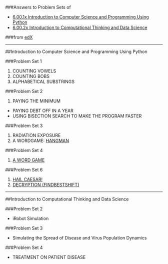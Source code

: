 ###Answers to Problem Sets of 

* [6.00.1x Introduction to Computer Science and Programming Using Python](https://www.edx.org/course/introduction-computer-science-mitx-6-00-1x-0) 
* [ 6.00.2x Introduction to Computational Thinking and Data Science](https://www.edx.org/course/introduction-computational-thinking-data-mitx-6-00-2x-2) 

###from [edX](https://www.edx.org)

---
##Introduction to Computer Science and Programming Using Python

###Problem Set 1

1. COUNTING VOWELS
2. COUNTING BOBS
3. ALPHABETICAL SUBSTRINGS

###Problem Set 2

1. PAYING THE MINIMUM
* PAYING DEBT OFF IN A YEAR
*  USING BISECTION SEARCH TO MAKE THE PROGRAM FASTER

###Problem Set 3

1. RADIATION EXPOSURE
2. A WORDGAME: [HANGMAN](http://en.wikipedia.org/wiki/Hangman%20%28game%29)

###Problem Set 4
1. [A WORD GAME](https://courses.edx.org/courses/course-v1:MITx+6.00.1x_6+2T2015/courseware/Week_4/Problem_Set_4/)

###Problem Set 6
1. [HAIL CAESAR!](https://courses.edx.org/courses/course-v1:MITx+6.00.1x_6+2T2015/courseware/Week_6/Problem_Set_5/)
2. [DECRYPTION (FINDBESTSHIFT)](https://courses.edx.org/courses/course-v1:MITx+6.00.1x_6+2T2015/courseware/Week_6/Problem_Set_5/)

---

##Introduction to Computational Thinking and Data Science

###Problem Set 2
* iRobot Simulation

###Problem Set 3
* Simulating the Spread of Disease and Virus Population Dynamics 

###Problem Set 4
* TREATMENT ON PATIENT DISEASE